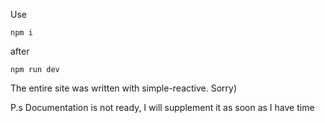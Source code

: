 Use 

```
npm i
```

after

```
npm run dev
```

The entire site was written with simple-reactive. Sorry)

P.s Documentation is not ready, I will supplement it as soon as I have time